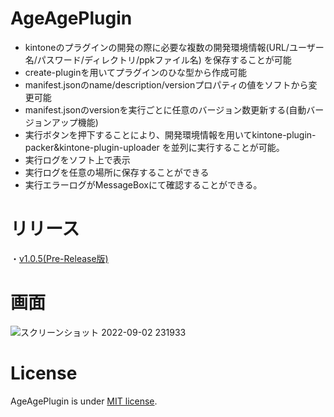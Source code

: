 # AgeAgePlugin

- kintoneのプラグインの開発の際に必要な複数の開発環境情報(URL/ユーザー名/パスワード/ディレクトリ/ppkファイル名)
  を保存することが可能
- create-pluginを用いてプラグインのひな型から作成可能
- manifest.jsonのname/description/versionプロパティの値をソフトから変更可能
- manifest.jsonのversionを実行ごとに任意のバージョン数更新する(自動バージョンアップ機能)
- 実行ボタンを押下することにより、開発環境情報を用いてkintone-plugin-packer&kintone-plugin-uploader
  を並列に実行することが可能。
- 実行ログをソフト上で表示
- 実行ログを任意の場所に保存することができる
- 実行エラーログがMessageBoxにて確認することができる。

# リリース

・[v1.0.5(Pre-Release版)](https://github.com/nishikawa-r/AgeAgePlugin/releases)

# 画面

![スクリーンショット 2022-09-02 231933](https://github.com/nishikawa-r/TestApplication/blob/main/View0905.png)

# License

AgeAgePlugin is under [MIT license](https://en.wikipedia.org/wiki/MIT_License).
